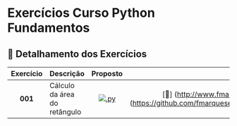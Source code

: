 # Exercícios Curso Python Fundamentos 

## 📂 **Detalhamento dos Exercícios**

| Exercício | Descrição | Proposto | Resolvido |
|:-----------:|:-----------|:------------:|:---------------:|
| **001** | Cálculo da área do retângulo | [![.py](http://www.fmarques.eti.br/ico/file-type-python.png ".py")](https://github.com/fmarqueseti/Educ360CodeLab/blob/main/py/exerc001.py) | [📝] (http://www.fmarques.eti.br/ico/file-type-js.jpg ".js")](https://github.com/fmarqueseti/Educ360CodeLab/blob/main/js/exerc001.js) |

